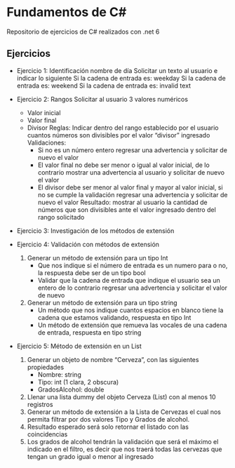 # Fundamentos de C#

Repositorio de ejercicios de C# realizados con .net 6

## Ejercicios

- Ejercicio 1: Identificación nombre de día
	Solicitar un texto al usuario e indicar lo siguiente
	Si la cadena de entrada es: weekday
	Si la cadena de entrada es: weekend
	Si la cadena de entrada es: invalid text
		
- Ejercicio 2:	Rangos
	Solicitar al usuario 3 valores numéricos
	- Valor inicial
	- Valor final
	- Divisor
	Reglas: Indicar dentro del rango establecido por el usuario cuantos números son divisibles por el valor “divisor” ingresado
	Validaciones:
		- Si no es un número entero regresar una advertencia y solicitar de nuevo el valor
		- El valor final no debe ser menor o igual al valor inicial, de lo contrario mostrar una advertencia al usuario y solicitar de nuevo el valor
		- El divisor debe ser menor al valor final y mayor al valor inicial, si no se cumple la validación regresar una advertencia y solicitar de nuevo el valor
	Resultado: mostrar al usuario la cantidad de números que son divisibles ante el valor ingresado dentro del rango solicitado
	
- Ejercicio 3: Investigación de los métodos de extensión

- Ejercicio 4: Validación con métodos de extensión
    1) Generar un método de extensión para un tipo Int
		- Que nos indique si el número de entrada es un numero para o no, la respuesta debe ser de un tipo bool
		- Validar que la cadena de entrada que indique el usuario sea un entero de lo contrario regresar una advertencia y solicitar el valor de nuevo
    2)	Generar un método de extensión para un tipo string
		- Un método que nos indique cuantos espacios en blanco tiene la cadena que estamos validando, respuesta en tipo Int
		- Un método de extensión que remueva las vocales de una cadena de entrada, respuesta en tipo string


- Ejercicio 5: Método de extensión en un List

    1) Generar un objeto de nombre “Cerveza”, con las siguientes propiedades 
        - Nombre: string
        - Tipo: int (1 clara, 2 obscura)
        - GradosAlcohol: double
    2) Llenar una lista dummy del objeto Cerveza (List<Cerveza>) con al menos 10 registros
    3) Generar un método de extensión a la Lista de Cervezas el cual nos permita filtrar por dos valores Tipo y Grados de alcohol.
	4) Resultado esperado será solo retornar el listado con las coincidencias
	5) Los grados de alcohol tendrán la validación que será el máximo el indicado en el filtro, es decir que nos traerá todas las cervezas que tengan un grado igual o menor al ingresado